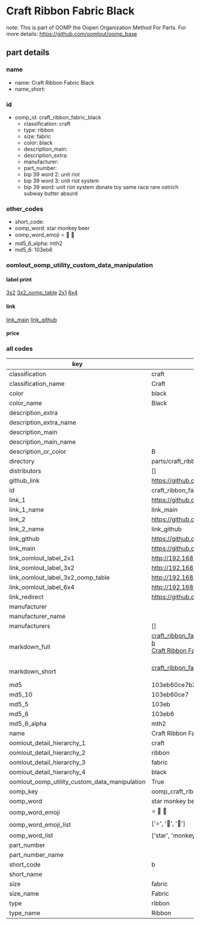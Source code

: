 # Craft Ribbon Fabric Black  

note: This is part of OOMP the Oopen Organization Method For Parts. For more details: https://github.com/oomlout/oomp_base

##  part details
  







### name
* name: Craft Ribbon Fabric Black
* name_short: 
### id
* oomp_id: craft_ribbon_fabric_black
  * classification: craft
  * type: ribbon
  * size: fabric
  * color: black
  * description_main: 
  * description_extra: 
  * manufacturer: 
  * part_number: 
  * bip 39 word 2: unit riot
  * bip 39 word 3: unit riot system
  * bip 39 word: unit riot system donate toy same race rare ostrich subway butter absurd

### other_codes
* short_code: 
* oomp_word: star monkey beer
* oomp_word_emoji :star: :monkey: :beer:
* md5_6_alpha: mth2
* md5_6: 103eb6






### oomlout_oomp_utility_custom_data_manipulation
#### label print
[3x2](http://192.168.1.245:1112/?label=oomp%20mth2)
[3x2_oomp_table](http://192.168.1.108:1112/?label=oomp%20mth2)
[2x1](http://192.168.1.242:1112/?label=oomp%20mth2)
[6x4](http://192.168.1.55:1112/?label=oomp%20mth2)    

#### link

[link_main](https://github.com/oomlout/oomlout_oomp_version_1_messy/tree/main/parts/craft_ribbon_fabric_black) [link_github](https://github.com/oomlout/oomlout_oomp_version_1_messy/tree/main/parts/craft_ribbon_fabric_black)                             

#### price







### all codes 
| key | value |  
| --- | --- |  
| classification | craft |  
| classification_name | Craft |  
| color | black |  
| color_name | Black |  
| description_extra |  |  
| description_extra_name |  |  
| description_main |  |  
| description_main_name |  |  
| description_or_color | B  |  
| directory | parts/craft_ribbon_fabric_black |  
| distributors | [] |  
| github_link | https://github.com/oomlout/oomlout_oomp_part_src/tree/main/parts/craft_ribbon_fabric_black |  
| id | craft_ribbon_fabric_black |  
| link_1 | https://github.com/oomlout/oomlout_oomp_version_1_messy/tree/main/parts/craft_ribbon_fabric_black |  
| link_1_name | link_main |  
| link_2 | https://github.com/oomlout/oomlout_oomp_version_1_messy/tree/main/parts/craft_ribbon_fabric_black |  
| link_2_name | link_github |  
| link_github | https://github.com/oomlout/oomlout_oomp_version_1_messy/tree/main/parts/craft_ribbon_fabric_black |  
| link_main | https://github.com/oomlout/oomlout_oomp_version_1_messy/tree/main/parts/craft_ribbon_fabric_black |  
| link_oomlout_label_2x1 | http://192.168.1.242:1112/?label=oomp%20mth2 |  
| link_oomlout_label_3x2 | http://192.168.1.245:1112/?label=oomp%20mth2 |  
| link_oomlout_label_3x2_oomp_table | http://192.168.1.108:1112/?label=oomp%20mth2 |  
| link_oomlout_label_6x4 | http://192.168.1.55:1112/?label=oomp%20mth2 |  
| link_redirect | https://github.com/oomlout/oomlout_oomp_version_1_messy/tree/main/parts/craft_ribbon_fabric_black |  
| manufacturer |  |  
| manufacturer_name |  |  
| manufacturers | [] |  
| markdown_full | [craft_ribbon_fabric_black](none)<br>[b](none)<br>[Craft Ribbon Fabric Black](none)<br><br> |  
| markdown_short | [craft_ribbon_fabric_black](none)<br><br> |  
| md5 | 103eb60ce7b2160efbf33411b9ae8f6d |  
| md5_10 | 103eb60ce7 |  
| md5_5 | 103eb |  
| md5_6 | 103eb6 |  
| md5_6_alpha | mth2 |  
| name | Craft Ribbon Fabric Black |  
| oomlout_detail_hierarchy_1 | craft |  
| oomlout_detail_hierarchy_2 | ribbon |  
| oomlout_detail_hierarchy_3 | fabric |  
| oomlout_detail_hierarchy_4 | black |  
| oomlout_oomp_utility_custom_data_manipulation | True |  
| oomp_key | oomp_craft_ribbon_fabric_black |  
| oomp_word | star monkey beer |  
| oomp_word_emoji | :star: :monkey: :beer: |  
| oomp_word_emoji_list | [':star:', ':monkey:', ':beer:'] |  
| oomp_word_list | ['star', 'monkey', 'beer'] |  
| part_number |  |  
| part_number_name |  |  
| short_code | b |  
| short_name |  |  
| size | fabric |  
| size_name | Fabric |  
| type | ribbon |  
| type_name | Ribbon |  
